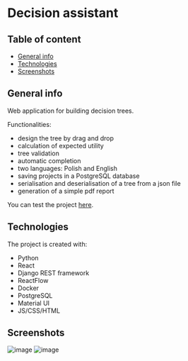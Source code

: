 # Decision assistant
## Table of content
* [General info](#general-info)
* [Technologies](#technologies)
* [Screenshots](#screenshots)

## General info
Web application for building decision trees.

Functionalities:
* design the tree by drag and drop
* calculation of expected utility
* tree validation
* automatic completion
* two languages: Polish and English
* saving projects in a PostgreSQL database
* serialisation and deserialisation of a tree from a json file
* generation of a simple pdf report

You can test the project [here](https://decision-assistant.kamilbil.pl/).

## Technologies
The project is created with:
* Python
* React
* Django REST framework
* ReactFlow
* Docker
* PostgreSQL
* Material UI
* JS/CSS/HTML

## Screenshots
![image](https://github.com/KamilBil/decision-assistant-backend/assets/66205238/5c7fa676-654c-41c4-a593-20211cb1fae6)
![image](https://github.com/KamilBil/decision-assistant-backend/assets/66205238/900a13fc-3fe7-45da-9880-87371eec1249)

